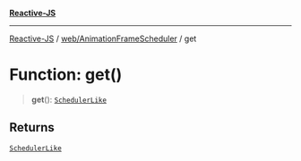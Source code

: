 [**Reactive-JS**](../../../README.md)

***

[Reactive-JS](../../../README.md) / [web/AnimationFrameScheduler](../README.md) / get

# Function: get()

> **get**(): [`SchedulerLike`](../../../utils/interfaces/SchedulerLike.md)

## Returns

[`SchedulerLike`](../../../utils/interfaces/SchedulerLike.md)
